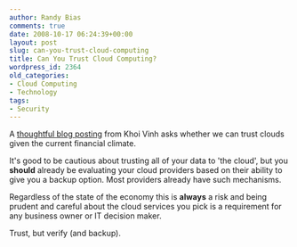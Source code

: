 ```yaml
---
author: Randy Bias
comments: true
date: 2008-10-17 06:24:39+00:00
layout: post
slug: can-you-trust-cloud-computing
title: Can You Trust Cloud Computing?
wordpress_id: 2364
old_categories:
- Cloud Computing
- Technology
tags:
- Security
---
```


A [thoughtful blog posting](http://www.subtraction.com/2008/10/15/a-cloud-and-a-prayer) from Khoi Vinh asks whether we can trust clouds given the current financial climate.

It's good to be cautious about trusting all of your data to 'the cloud', but you **should** already be evaluating your cloud providers based on their ability to give you a backup option.  Most providers already have such mechanisms.

Regardless of the state of the economy this is **always** a risk and being prudent and careful about the cloud services you pick is a requirement for any business owner or IT decision maker.

Trust, but verify (and backup).

